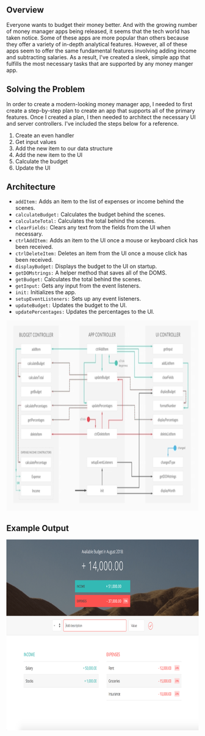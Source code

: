 ## Overview

Everyone wants to budget their money better. And with the growing number of money manager apps being released, it seems that the tech world has taken notice. Some of these apps are more popular than others because they offer a variety of in-depth analytical features. However, all of these apps seem to offer the same fundamental features involving adding income and subtracting salaries. As a result, I've created a sleek, simple app that fulfills the most necessary tasks that are supported by any money manger app.

## Solving the Problem

In order to create a modern-looking money manager app, I needed to first create a step-by-step plan to create an app that supports all of the primary features. Once I created a plan, I then needed to architect the necessary UI and server controllers. I've included the steps below for a reference.

  1. Create an even handler
  2. Get input values
  3. Add the new item to our data structure
  4. Add the new item to the UI
  5. Calculate the budget
  6. Update the UI
  
## Architecture

- `addItem:` Adds an item to the list of expenses or income behind the scenes.
- `calculateBudget:` Calculates the budget behind the scenes.
- `calculateTotal:` Calculates the total behind the scenes.
- `clearFields:` Clears any text from the fields from the UI when necessary.
- `ctrlAddItem:` Adds an item to the UI once a mouse or keyboard click has been received.
- `ctrlDeleteItem:` Deletes an item from the UI once a mouse click has been received.
- `displayBudget:` Displays the budget to the UI on startup.
- `getDOMstrings:` A helper method that saves all of the DOMS.
- `getBudget:` Calculates the total behind the scenes.
- `getInput:` Gets any input from the event listeners.
- `init:` Initializes the app.
- `setupEventListeners:` Sets up any event listeners.
- `updateBudget:` Updates the budget to the UI.
- `updatePercentages:` Updates the percentages to the UI.

<p align="center">
  <img width="800" height="500" src="/img/arch.png">
</p>

## Example Output

<p align="center">
  <img width="800" height="500" src="/img/example.png">
</p>


